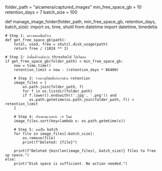 folder_path = "aicamera/captured_images"
min_free_space_gb = 10
retention_days = 7
batch_size = 100

def manage_image_folder(folder_path, min_free_space_gb, retention_days, batch_size):
    import os, time, shutil
    from datetime import datetime, timedelta

    # Step 1: ตรวจสอบพื้นที่ว่าง
    def get_free_space_gb(path):
        total, used, free = shutil.disk_usage(path)
        return free / (1024 ** 3)

    # Step 2: ถ้าพื้นที่ว่างต่ำกว่า threshold ให้เริ่มลบ
    if get_free_space_gb(folder_path) < min_free_space_gb:
        now = time.time()
        retention_limit = now - (retention_days * 86400)

        # Step 3: รวบรวมไฟล์ที่เก่ากว่าช่วง retention
        image_files = [
            os.path.join(folder_path, f)
            for f in os.listdir(folder_path)
            if f.lower().endswith(('.jpg', '.png')) and
               os.path.getmtime(os.path.join(folder_path, f)) < retention_limit
        ]

        # Step 4: เรียงตามเวลาเก่า -> ใหม่
        image_files.sort(key=lambda x: os.path.getmtime(x))

        # Step 5: ลบเป็น batch
        for file in image_files[:batch_size]:
            os.remove(file)
            print(f"Deleted: {file}")

        print(f"Deleted {min(len(image_files), batch_size)} files to free up space.")
    else:
        print("Disk space is sufficient. No action needed.")